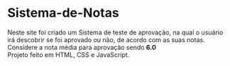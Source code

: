 # Sistema-de-Notas
Neste site foi criado um Sistema de teste de aprovação, na qual o usuário irá descobrir se foi aprovado ou não, de acordo com as suas notas. <br>
Considere a nota média para aprovação sendo <strong>6.0</strong> <br>
Projeto feito em HTML, CSS e JavaScript.
 
